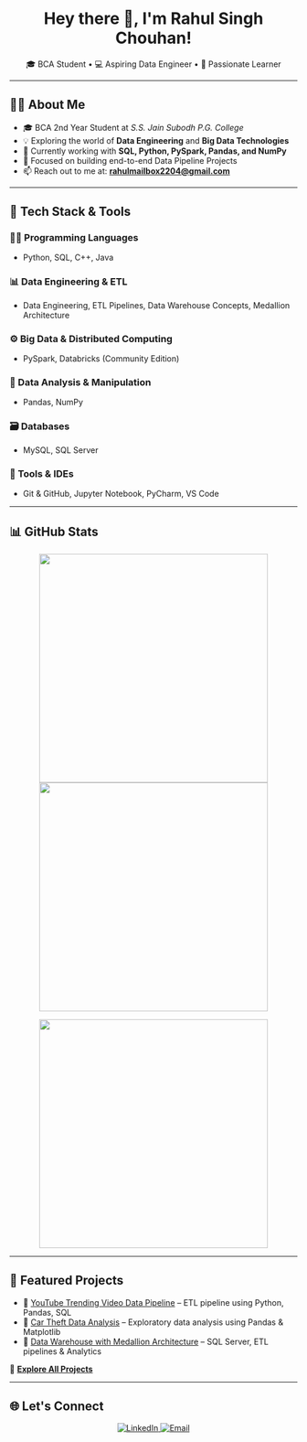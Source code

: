 <h1 align="center">Hey there 👋, I'm Rahul Singh Chouhan!</h1>
<p align="center">
  🎓 BCA Student • 💻 Aspiring Data Engineer • 🚀 Passionate Learner
</p>

---

## 🙋‍♂️ About Me

- 🎓 BCA 2nd Year Student at *S.S. Jain Subodh P.G. College*
- 💡 Exploring the world of **Data Engineering** and **Big Data Technologies**
- 🔧 Currently working with **SQL, Python, PySpark, Pandas, and NumPy**
- 🎯 Focused on building end-to-end Data Pipeline Projects
- 📫 Reach out to me at: **rahulmailbox2204@gmail.com**

---

## 🧠 Tech Stack & Tools

### 👨‍💻 Programming Languages
- Python, SQL, C++, Java

### 📊 Data Engineering & ETL
- Data Engineering, ETL Pipelines, Data Warehouse Concepts, Medallion Architecture

### ⚙️ Big Data & Distributed Computing
- PySpark, Databricks (Community Edition)

### 🧮 Data Analysis & Manipulation
- Pandas, NumPy

### 🗃️ Databases
- MySQL, SQL Server

### 🧰 Tools & IDEs
- Git & GitHub, Jupyter Notebook, PyCharm, VS Code

---

## 📊 GitHub Stats

<p align="center">
  <img src="https://github-readme-stats.vercel.app/api?username=Rahulchouhan1&show_icons=true&theme=radical" width="400" />
  <img src="https://github-readme-streak-stats.herokuapp.com/?user=Rahulchouhan1&theme=radical" width="400" />
</p>
<p align="center">
  <img src="https://github-readme-stats.vercel.app/api/top-langs/?username=Rahulchouhan1&layout=compact&theme=radical" width="400" />
</p>

---

## 📂 Featured Projects

- 🔹 [YouTube Trending Video Data Pipeline](https://github.com/Rahulchouhan1) – ETL pipeline using Python, Pandas, SQL  
- 🔹 [Car Theft Data Analysis](https://github.com/Rahulchouhan1) – Exploratory data analysis using Pandas & Matplotlib  
- 🔹 [Data Warehouse with Medallion Architecture](https://github.com/Rahulchouhan1) – SQL Server, ETL pipelines & Analytics  

📁 [**Explore All Projects**](https://github.com/Rahulchouhan1?tab=repositories)

---

## 🌐 Let's Connect

<p align="center">
  <a href="https://www.linkedin.com/in/Rahulchouhan1" target="_blank">
    <img src="https://img.shields.io/badge/LinkedIn-blue?style=for-the-badge&logo=linkedin" alt="LinkedIn">
  </a>
  <a href="mailto:rahulmailbox2204@gmail.com">
    <img src="https://img.shields.io/badge/Gmail-red?style=for-the-badge&logo=gmail" alt="Email">
  </a>
</p>
